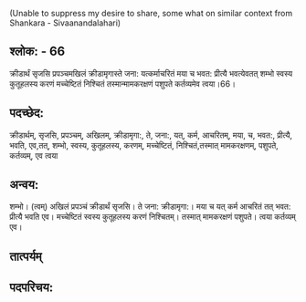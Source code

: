 (Unable to suppress my desire to share, some what on similar context from Shankara - Sivaanandalahari)
## श्लोक: - 66

क्रीडार्थं सृजसि प्रपञ्चमखिलं क्रीडामृगास्ते जना:
यत्कर्माचरितं मया च भवत: प्रीत्यै भवत्येवतत्
शम्भो स्वस्य कुतूहलस्य करणं मच्चेष्टितं निश्चितं
तस्मान्मामकरक्षणं पशुपते कर्तव्यमेव त्वया।66।

## पदच्छेद:
क्रीडार्थम्, सृजसि, प्रपञ्चम्, अखिलम्, क्रीडामृगा:, ते, जना:, यत्, कर्म, आचरितम्, मया, च, भवत:, प्रीत्यै, भवति, एव,तत्, शम्भो, स्वस्य, कुतूहलस्य, करणम्, मच्चेष्टितं, निश्चितं,तस्मात् मामकरक्षणम्, पशुपते, कर्तव्यम्, एव त्वया

## अन्वय:
शम्भो। (त्वम्) अखिलं प्रपञ्चं क्रीडार्थं सृजसि। ते जना: क्रीडामृगा:। मया च यत् कर्म आचरितं तत् भवत: प्रीत्यै भवति एव। मच्चेष्टितं स्वस्य कुतूहलस्य करणं निश्चितम्। तस्मात् मामकरक्षणं पशुपते। त्वया कर्तव्यम् एव। 



## तात्पर्यम्

## पदपरिचय:
